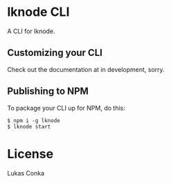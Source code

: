 # lknode CLI

A CLI for lknode.

## Customizing your CLI

Check out the documentation at in development, sorry.

## Publishing to NPM

To package your CLI up for NPM, do this:

```shell
$ npm i -g lknode
$ lknode start
```

# License

Lukas Conka

